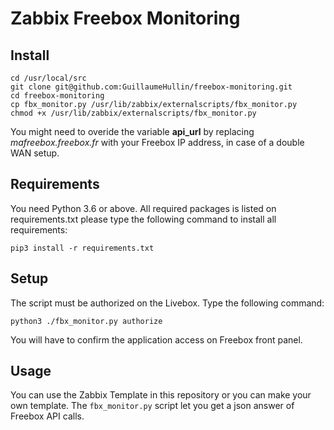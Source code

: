 Zabbix Freebox Monitoring
=========================

Install
-------

```
cd /usr/local/src
git clone git@github.com:GuillaumeHullin/freebox-monitoring.git
cd freebox-monitoring
cp fbx_monitor.py /usr/lib/zabbix/externalscripts/fbx_monitor.py
chmod +x /usr/lib/zabbix/externalscripts/fbx_monitor.py
```

You might need to overide the variable **api_url** by replacing *mafreebox.freebox.fr* with your Freebox IP address, in case of a double WAN setup.

Requirements
------------

You need Python 3.6 or above. All required packages is listed on requirements.txt
please type the following command to install all requirements:

```
pip3 install -r requirements.txt
```


Setup
-----

The script must be authorized on the Livebox. Type the following command:

```
python3 ./fbx_monitor.py authorize
```

You will have to confirm the application access on Freebox front panel.


Usage
-----
You can use the Zabbix Template in this repository or you can make your own template.
The `fbx_monitor.py` script let you get a json answer of Freebox API calls.

